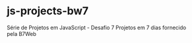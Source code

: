 # js-projects-bw7
Série de Projetos em JavaScript - Desafio 7 Projetos em 7 dias fornecido pela B7Web
